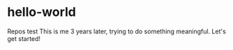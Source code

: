 # hello-world
Repos test
This is me 3 years later, trying to do something meaningful.
Let's get started! 
